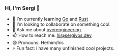 ### Hi, I'm Sergi 👋
<!-- - 🔭 I’m currently working on ... -->
<!-- - 🤔 I’m looking for help with ... -->
- 🌱 I’m currently learning [Go](https://golang.org/) and [Rust](https://www.rust-lang.org/)
- 👯 I’m looking to collaborate on something cool.
- 💬 Ask me about [overengineering](https://en.wikipedia.org/wiki/Overengineering).
- 📫 How to reach me: [hi@sergivos.dev](mailto://hi@sergivos.dev)
- 😄 Pronouns: He/him/his
- ⚡ Fun fact: i have many unfinished cool projects.
